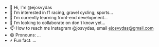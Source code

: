 - 👋 Hi, I’m @ejosvydas
- 👀 I’m interested in f1 racing, gravel cycling, sports...
- 🌱 I’m currently learning front-end development...
- 💞️ I’m looking to collaborate on don't know yet...
- 📫 How to reach me Instagram @josvydas, email ejosvydas@gmail.com
- 😄 Pronouns: ...
- ⚡ Fun fact: ...

<!---
ejosvydas/ejosvydas is a ✨ special ✨ repository because its `README.md` (this file) appears on your GitHub profile.
You can click the Preview link to take a look at your changes.
--->
